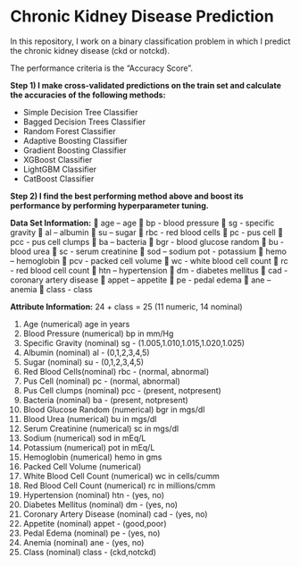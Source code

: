 # Chronic Kidney Disease Prediction

In this repository, I work on a binary classification problem in which I predict the chronic kidney disease (ckd or notckd).

The performance criteria is the “Accuracy Score”.

**Step 1) I make cross-validated predictions on the train set and calculate the accuracies of the following methods:**
- Simple Decision Tree Classifier
- Bagged Decision Trees Classifier
- Random Forest Classifier
- Adaptive Boosting Classifier
- Gradient Boosting Classifier
- XGBoost Classifier
- LightGBM Classifier
- CatBoost Classifier


**Step 2) I find the best performing method above and boost its performance by performing hyperparameter tuning.**


**Data Set Information:**
	age – age
	bp - blood pressure
	sg - specific gravity
	al – albumin
	su – sugar
	rbc - red blood cells
	pc - pus cell
	pcc - pus cell clumps
	ba – bacteria
	bgr - blood glucose random
	bu - blood urea
	sc - serum creatinine
	sod – sodium
pot - potassium 
	hemo – hemoglobin
	pcv - packed cell volume
	wc - white blood cell count
	rc - red blood cell count
	htn – hypertension
	dm - diabetes mellitus
	cad - coronary artery disease
	appet – appetite
	pe - pedal edema
	ane – anemia
	class - class 


**Attribute Information:**
24 + class = 25 (11 numeric, 14 nominal)
1. Age (numerical) age in years
2. Blood Pressure (numerical) bp in mm/Hg
3. Specific Gravity (nominal) sg - (1.005,1.010,1.015,1.020,1.025)
4. Albumin (nominal) al - (0,1,2,3,4,5) 
5. Sugar (nominal) su - (0,1,2,3,4,5)
6. Red Blood Cells(nominal) rbc - (normal, abnormal)
7. Pus Cell (nominal) pc - (normal, abnormal)
8. Pus Cell clumps (nominal) pcc - (present, notpresent)
9. Bacteria (nominal) ba - (present, notpresent)
10. Blood Glucose Random (numerical) bgr in mgs/dl
11. Blood Urea (numerical) bu in mgs/dl
12. Serum Creatinine (numerical) sc in mgs/dl
13. Sodium (numerical) sod in mEq/L
14. Potassium (numerical) pot in mEq/L
15. Hemoglobin (numerical) hemo in gms
16. Packed Cell Volume (numerical)
17. White Blood Cell Count (numerical) wc in cells/cumm
18. Red Blood Cell Count (numerical) rc in millions/cmm
19. Hypertension (nominal) htn - (yes, no)
20. Diabetes Mellitus (nominal) dm - (yes, no)
21. Coronary Artery Disease (nominal) cad - (yes, no)
22. Appetite (nominal) appet - (good,poor)
23. Pedal Edema (nominal) pe - (yes, no)
24. Anemia (nominal) ane - (yes, no)
25. Class (nominal) class - (ckd,notckd) 
